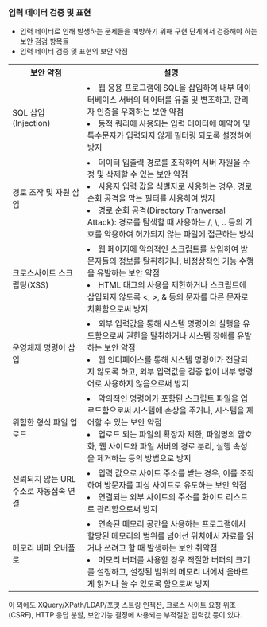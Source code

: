 ### 입력 데이터 검증 및 표현
- 입력 데이터로 인해 발생하는 문제들을 예방하기 위해 구현 단계에서 검증해야 하는 보안 점검 항목들
- 입력 데이터 검증 및 표현의 보안 약점

<table>
   <tr>
      <th>보안 약점</th>
      <th>설명</th>
   </tr>
   <tr>
      <td>SQL 삽입(Injection)</td>
      <td>
         <li>웹 응용 프로그램에 SQL을 삽입하여 내부 데이터베이스 서버의 데이터를 유출 및 변조하고, 관리자 인증을 우회하는 보안 약점</li>
         <li>동적 쿼리에 사용되는 입력 데이터에 예약어 및 특수문자가 입력되지 않게 필터링 되도록 설정하여 방지</li>
      </td>
   </tr>
   <tr>
      <td>경로 조작 및 자원 삽입</td>
      <td>
         <li>데이터 입출력 경로를 조작하여 서버 자원을 수정 및 삭제할 수 있는 보안 약점</li>
         <li>사용자 입력 값을 식별자로 사용하는 경우, 경로 순회 공격을 막는 필터를 사용하여 방지</li>
         <li>경로 순회 공격(Directory Tranversal Attack): 경로를 탐색할 때 사용하는 /, \, .. 등의 기호를 악용하여 허가되지 않는 파일에 접근하는 방식</li>
      </td>
   </tr>
   <tr>
      <td>크로스사이트 스크립팅(XSS)</td>
      <td>
         <li>웹 페이지에 악의적인 스크립트를 삽입하여 방문자들의 정보를 탈취하거나, 비정상적인 기능 수행을 유발하는 보안 약점</li>
         <li>HTML 태그의 사용을 제한하거나 스크립트에 삽입되지 않도록 <, >, & 등의 문자를 다른 문자로 치환함으로써 방지</li>
      </td>
   </tr>
   <tr>
      <td>운영체제 명령어 삽입</td>
      <td>
         <li>외부 입력값을 통해 시스템 명령어의 실행을 유도함으로써 권한을 탈취하거나 시스템 장애를 유발하는 보안 약점</li>
         <li>웹 인터페이스를 통해 시스템 명령어가 전달되지 않도록 하고, 외부 입력값을 검증 없이 내부 명령어로 사용하지 않음으로써 방지</li>
      </td>
   </tr>
   <tr>
      <td>위험한 형식 파일 업로드</td>
      <td>
         <li>악의적인 명령어가 포함된 스크립트 파일을 업로드함으로써 시스템에 손상을 주거나, 시스템을 제어할 수 있는 보안 약점</li>
         <li>업로드 되는 파일의 확장자 제한, 파일명의 암호화, 웹 사이트와 파일 서버의 경로 분리, 실행 속성을 제거하는 등의 방법으로 방지</li>
      </td>
   </tr>
   <tr>
      <td>신뢰되지 않는 URL 주소로 자동접속 연결</td>
      <td>
         <li>입력 값으로 사이트 주소를 받는 경우, 이를 조작하여 방문자를 피싱 사이트로 유도하는 보안 약점</li>
         <li>연결되는 외부 사이트의 주소를 화이트 리스트로 관리함으로써 방지</li>
      </td>
   </tr>
   <tr>
      <td>메모리 버퍼 오버플로</td>
      <td>
         <li>연속된 메모리 공간을 사용하는 프로그램에서 할당된 메모리의 범위를 넘어선 위치에서 자료를 읽거나 쓰려고 할 때 발생하는 보안 취약점</li>
         <li>메모리 버퍼를 사용할 경우 적절한 버퍼의 크기를 설정하고, 설정된 범위의 메모리 내에서 올바르게 읽거나 쓸 수 있도록 함으로써 방지</li>
      </td>
   </tr>
</table>

이 외에도 XQuery/XPath/LDAP/포맷 스트링 인젝션, 크로스 사이트 요청 위조(CSRF), HTTP 응답 분할, 보안기능 결정에 사용되는 부적절한 입력값 등이 있다.